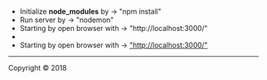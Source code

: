 <ul>
  <li>Initialize <strong>node_modules</strong> by -> "npm install"</li>
  <li>Run server by -> "nodemon"</li>
  <li>Starting by open browser with -> "http://localhost:3000/"<li>
  <li>Starting by open browser with -> <a href="http://localhost:3000/">"http://localhost:3000/"</a></li>
</ul>
<hr>
<p>Copyright &copy; 2018</p>